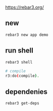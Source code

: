 
https://rebar3.org/

## new

```bash
rebar3 new app demo
```

## run shell

```bash
rebar3 shell

# compile
r3:do(compile).
```

## dependenies

```bash
rebar3 get-deps
```

